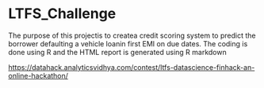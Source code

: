 # LTFS_Challenge

The purpose of this projectis to createa credit scoring system to predict the borrower defaulting a vehicle loanin first EMI on due dates. The coding is done using R and the HTML report is generated using R markdown



https://datahack.analyticsvidhya.com/contest/ltfs-datascience-finhack-an-online-hackathon/
